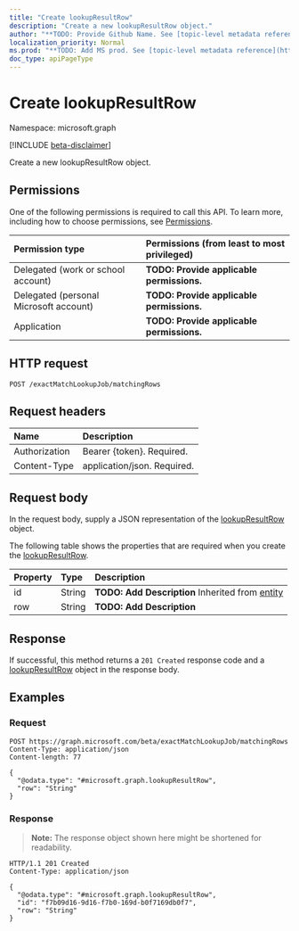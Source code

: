 ```yaml
---
title: "Create lookupResultRow"
description: "Create a new lookupResultRow object."
author: "**TODO: Provide Github Name. See [topic-level metadata reference](https://msgo.azurewebsites.net/add/document/guidelines/metadata.html#topic-level-metadata)**"
localization_priority: Normal
ms.prod: "**TODO: Add MS prod. See [topic-level metadata reference](https://msgo.azurewebsites.net/add/document/guidelines/metadata.html#topic-level-metadata)**"
doc_type: apiPageType
---
```


# Create lookupResultRow
Namespace: microsoft.graph

[!INCLUDE [beta-disclaimer](../../includes/beta-disclaimer.md)]

Create a new lookupResultRow object.

## Permissions
One of the following permissions is required to call this API. To learn more, including how to choose permissions, see [Permissions](/graph/permissions-reference).

|Permission type|Permissions (from least to most privileged)|
|:---|:---|
|Delegated (work or school account)|**TODO: Provide applicable permissions.**|
|Delegated (personal Microsoft account)|**TODO: Provide applicable permissions.**|
|Application|**TODO: Provide applicable permissions.**|

## HTTP request

<!-- {
  "blockType": "ignored"
}
-->
``` http
POST /exactMatchLookupJob/matchingRows
```

## Request headers
|Name|Description|
|:---|:---|
|Authorization|Bearer {token}. Required.|
|Content-Type|application/json. Required.|

## Request body
In the request body, supply a JSON representation of the [lookupResultRow](../resources/lookupresultrow.md) object.

The following table shows the properties that are required when you create the [lookupResultRow](../resources/lookupresultrow.md).

|Property|Type|Description|
|:---|:---|:---|
|id|String|**TODO: Add Description** Inherited from [entity](../resources/entity.md)|
|row|String|**TODO: Add Description**|



## Response

If successful, this method returns a `201 Created` response code and a [lookupResultRow](../resources/lookupresultrow.md) object in the response body.

## Examples

### Request
<!-- {
  "blockType": "request",
  "name": "create_lookupresultrow_from_"
}
-->
``` http
POST https://graph.microsoft.com/beta/exactMatchLookupJob/matchingRows
Content-Type: application/json
Content-length: 77

{
  "@odata.type": "#microsoft.graph.lookupResultRow",
  "row": "String"
}
```


### Response
>**Note:** The response object shown here might be shortened for readability.
<!-- {
  "blockType": "response",
  "truncated": true,
  "@odata.type": "microsoft.graph.lookupResultRow"
}
-->
``` http
HTTP/1.1 201 Created
Content-Type: application/json

{
  "@odata.type": "#microsoft.graph.lookupResultRow",
  "id": "f7b09d16-9d16-f7b0-169d-b0f7169db0f7",
  "row": "String"
}
```

